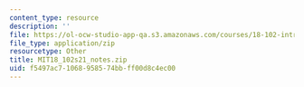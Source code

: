 ```yaml
---
content_type: resource
description: ''
file: https://ol-ocw-studio-app-qa.s3.amazonaws.com/courses/18-102-introduction-to-functional-analysis-spring-2021/f5497ac71068958574bbff00d8c4ec00_MIT18_102s21_notes.zip
file_type: application/zip
resourcetype: Other
title: MIT18_102s21_notes.zip
uid: f5497ac7-1068-9585-74bb-ff00d8c4ec00
---
```

